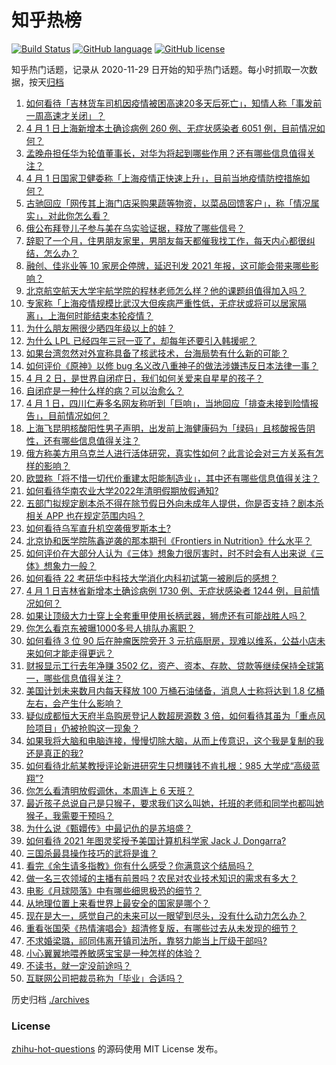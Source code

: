 # 知乎热榜
[![Build Status](https://github.com/ToWeLong/zhihu-hot-questions/workflows/CI/badge.svg)](https://github.com/ToWeLong/zhihu-hot-questions/actions)
[![GitHub language](https://img.shields.io/badge/language-golang-orange.svg)](https://golang.org/)
[![GitHub license](https://img.shields.io/github/license/ToWeLong/zhihu-hot-questions)](https://github.com/ToWeLong/zhihu-hot-questions/blob/main/LICENSE)

知乎热门话题，记录从 2020-11-29 日开始的知乎热门话题。每小时抓取一次数据，按天[归档](./archives)

<!-- BEGIN -->

1. [如何看待「吉林货车司机因疫情被困高速20多天后死亡」，知情人称「事发前一周高速才关闭」？](https://www.zhihu.com/question/525460645)
1. [4 月 1 日上海新增本土确诊病例 260 例、无症状感染者 6051 例，目前情况如何？](https://www.zhihu.com/question/525540509)
1. [孟晚舟担任华为轮值董事长，对华为将起到哪些作用？还有哪些信息值得关注？](https://www.zhihu.com/question/525502801)
1. [4 月 1 日国家卫健委称「上海疫情正快速上升」，目前当地疫情防控措施如何？](https://www.zhihu.com/question/525452191)
1. [古驰回应「网传其上海门店采购果蔬等物资，以菜品回馈客户」，称「情况属实」，对此你怎么看？](https://www.zhihu.com/question/525407075)
1. [俄公布拜登儿子参与美在乌实验证据，释放了哪些信号？](https://www.zhihu.com/question/525372919)
1. [辞职了一个月，住男朋友家里，男朋友每天都催我找工作，每天内心都很纠结，怎么办？](https://www.zhihu.com/question/525129034)
1. [融创、佳兆业等 10 家房企停牌，延迟刊发 2021 年报，这可能会带来哪些影响？](https://www.zhihu.com/question/525393623)
1. [北京航空航天大学宇航学院的程林老师怎么样？他的课题组值得加入吗？](https://www.zhihu.com/question/522817174)
1. [专家称「上海疫情规模比武汉大但疾病严重性低，无症状或将可以居家隔离」，上海何时能结束本轮疫情？](https://www.zhihu.com/question/525563347)
1. [为什么朋友圈很少晒四年级以上的娃？](https://www.zhihu.com/question/462953490)
1. [为什么 LPL 已经四年三冠一亚了，却每年还要引入韩援呢？](https://www.zhihu.com/question/517804099)
1. [如果台湾忽然对外宣称具备了核武技术，台海局势有什么新的可能？](https://www.zhihu.com/question/42455396)
1. [如何评价《原神》以修 bug 名义改八重神子的做法涉嫌违反日本法律一事？](https://www.zhihu.com/question/525366357)
1. [4 月 2 日，是世界自闭症日，我们如何关爱来自星星的孩子？](https://www.zhihu.com/question/525241089)
1. [自闭症是一种什么样的病？可以治愈么？](https://www.zhihu.com/question/496772360)
1. [4 月 1 日，四川仁寿多名网友称听到「巨响」，当地回应「排查未接到险情报告」，目前情况如何？](https://www.zhihu.com/question/525417152)
1. [上海飞昆明核酸阳性男子声明，出发前上海健康码为「绿码」且核酸报告阴性，还有哪些信息值得关注？](https://www.zhihu.com/question/525211417)
1. [俄方称美方用乌克兰人进行活体研究，真实性如何？此言论会对三方关系有怎样的影响？](https://www.zhihu.com/question/525473955)
1. [欧盟称「将不惜一切代价重建太阳能制造业」，其中还有哪些信息值得关注？](https://www.zhihu.com/question/525269748)
1. [如何看待华南农业大学2022年清明假期放假通知?](https://www.zhihu.com/question/525311402)
1. [五部门拟规定剧本杀不得在除节假日外向未成年人提供，你是否支持？剧本杀相关 APP 也在规定范围内吗？](https://www.zhihu.com/question/525471063)
1. [如何看待乌军直升机空袭俄罗斯本土?](https://www.zhihu.com/question/525424973)
1. [北京协和医学院陈鑫逆袭的那本期刊《Frontiers in Nutrition》什么水平？](https://www.zhihu.com/question/525390095)
1. [如何评价在大部分人认为《三体》想象力很厉害时，时不时会有人出来说《三体》想象力一般？](https://www.zhihu.com/question/524823850)
1. [如何看待 22 考研华中科技大学消化内科初试第一被刷后的感想？](https://www.zhihu.com/question/525267762)
1. [4 月 1 日吉林省新增本土确诊病例 1730 例、无症状感染者 1244 例，目前情况如何？](https://www.zhihu.com/question/525548413)
1. [如果让顶级大力士穿上全套重甲使用长柄武器，狮虎还有可能战胜人吗？](https://www.zhihu.com/question/523164547)
1. [你怎么看京东被曝1000多号人排队办离职？](https://www.zhihu.com/question/525445250)
1. [如何看待 3 位 90 后在肿瘤医院旁开 3 元抗癌厨房，现难以维系，公益小店未来如何才能走得更远？](https://www.zhihu.com/question/525417877)
1. [财报显示工行去年净赚 3502 亿，资产、资本、存款、贷款等继续保持全球第一，哪些信息值得关注？](https://www.zhihu.com/question/525191511)
1. [美国计划未来数月内每天释放 100 万桶石油储备，消息人士称将达到 1.8 亿桶左右，会产生什么影响？](https://www.zhihu.com/question/525226707)
1. [疑似成都恒大天府半岛购房登记人数超房源数 3 倍，如何看待其虽为「重点风险项目」仍被抢购这一现象？](https://www.zhihu.com/question/525498898)
1. [如果我将大脑和电脑连接，慢慢切除大脑，从而上传意识，这个我是复制的我还是真正的我?](https://www.zhihu.com/question/525411138)
1. [如何看待北航某教授评论新进研究生只想赚钱不肯扎根：985 大学成“高级蓝翔”?](https://www.zhihu.com/question/525414992)
1. [你怎么看清明放假调休，本周连上 6 天班？](https://www.zhihu.com/question/524585072)
1. [最近孩子总说自己是只猴子，要求我们这么叫她，托班的老师和同学也都叫她猴子，我需要干预吗？](https://www.zhihu.com/question/525146435)
1. [为什么说《甄嬛传》中最记仇的是苏培盛？](https://www.zhihu.com/question/485685488)
1. [如何看待 2021 年图灵奖授予美国计算机科学家 Jack J. Dongarra?](https://www.zhihu.com/question/525065780)
1. [三国杀最具操作技巧的武将是谁？](https://www.zhihu.com/question/268940260)
1. [看完《余生请多指教》你有什么感受？你满意这个结局吗？](https://www.zhihu.com/question/525290326)
1. [做一名三农领域的主播有前景吗？农民对农业技术知识的需求有多大？](https://www.zhihu.com/question/525415957)
1. [电影《月球陨落》中有哪些细思极恐的细节？](https://www.zhihu.com/question/514693779)
1. [从地理位置上来看世界上最安全的国家是哪个？](https://www.zhihu.com/question/343409820)
1. [现在是大一，感觉自己的未来可以一眼望到尽头，没有什么动力怎么办？](https://www.zhihu.com/question/518990813)
1. [重看张国荣《热情演唱会》超清修复版，有哪些过去从未发现的细节？](https://www.zhihu.com/question/525501711)
1. [不求婚梁璐，祁同伟离开镇司法所，靠努力能当上厅级干部吗?](https://www.zhihu.com/question/420605815)
1. [小心翼翼地喂养敏感宝宝是一种怎样的体验？](https://www.zhihu.com/question/524612572)
1. [不读书，就一定没前途吗？](https://www.zhihu.com/question/525543429)
1. [互联网公司把裁员称为「毕业」合适吗？](https://www.zhihu.com/question/525382704)

<!-- END -->

历史归档 [./archives](./archives)


### License
[zhihu-hot-questions](https://github.com/towelong/zhihu-hot-questions) 的源码使用 MIT License 发布。